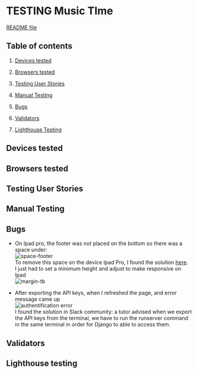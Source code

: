 # TESTING Music TIme

[README file](https://github.com/yuyu78/music-time/blob/main/README.md)   

## Table of contents
1. [Devices tested](#device-tested)   

2. [Browsers tested](#browsers-tested)   

3. [Testing User Stories](#testing-user-stories)  

4. [Manual Testing](#manual-testing)  

5. [Bugs](#bugs)  

6. [Validators](#validators)

7. [Lighthouse Testing](#lighthouse-testing)

## Devices tested <a name="device-tested"></a>

## Browsers tested <a name="browsers-tested"></a>

## Testing User Stories <a name="testing-user-stories"></a>

## Manual Testing <a name="manual-testing"></a>

## Bugs <a name="bugs"></a>

* On Ipad pro, the footer was not placed on the bottom so there was a space under:   
![space-footer](https://user-images.githubusercontent.com/76018052/143784078-941acc8c-0c95-46b3-bcb2-4332a492677b.PNG)    
To remove this space on the device Ipad Pro, I found the solution [here](https://bbpress.org/forums/topic/footer-on-ipad-has-whitespace-below-how-do-i-remove/).  
I just had to set a minimum height and adjust to make responsive  on Ipad  
![margin-tb](https://user-images.githubusercontent.com/76018052/145436139-a57929bc-b5d1-4ebb-84af-92759b64e59b.PNG)  

* After exporting the API keys, when I refreshed the page, and error message came up  
![authentification error](https://user-images.githubusercontent.com/76018052/145440999-163650e8-82e6-4325-9a5f-904e22b6825c.PNG)  
I found the solution in Slack community: a tutor advised when we export the API keys from the terminal, we have to run the runserver command in the same terminal in order for Django to able to access them.

## Validators <a name="validators"></a>

## Lighthouse testing <a name="lighthouse-testing"></a>  